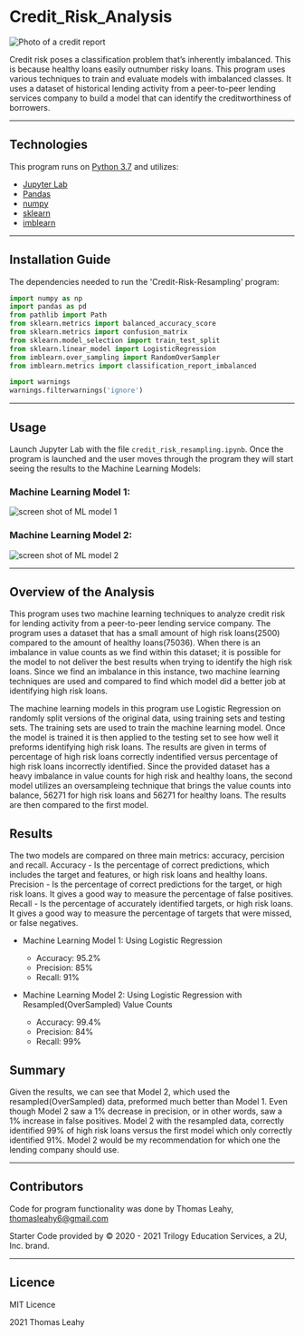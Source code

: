 # Credit_Risk_Analysis
![Photo of a credit report](https://user-images.githubusercontent.com/89755088/146702570-e503075f-e922-48f2-91e5-c1d8160a9495.png)

Credit risk poses a classification problem that’s inherently imbalanced. This is because healthy loans easily outnumber risky loans. This program uses various techniques to train and evaluate models with imbalanced classes. It uses a dataset of historical lending activity from a peer-to-peer lending services company to build a model that can identify the creditworthiness of borrowers.

---

## Technologies

This program runs on [Python 3.7](https://www.python.org/) and utilizes:
* [Jupyter Lab](https://jupyter.org/install)
* [Pandas](https://pandas.pydata.org/)
* [numpy](https://numpy.org/)
* [sklearn](https://scikit-learn.org/stable/)
* [imblearn](https://imbalanced-learn.org/stable/)

---
## Installation Guide

The dependencies needed to run the 'Credit-Risk-Resampling' program:

```python
import numpy as np
import pandas as pd
from pathlib import Path
from sklearn.metrics import balanced_accuracy_score
from sklearn.metrics import confusion_matrix
from sklearn.model_selection import train_test_split
from sklearn.linear_model import LogisticRegression
from imblearn.over_sampling import RandomOverSampler
from imblearn.metrics import classification_report_imbalanced

import warnings
warnings.filterwarnings('ignore')
```

---
## Usage

Launch Jupyter Lab with the file `credit_risk_resampling.ipynb`. Once the program is launched and the user moves through the program they will start seeing the results to the Machine Learning Models:
### Machine Learning Model 1:
![screen shot of ML model 1](https://user-images.githubusercontent.com/89755088/146666398-5af24c4c-6cd0-4d85-9b5d-ac97abfcf6e2.png)
### Machine Learning Model 2:
![screen shot of ML model 2](https://user-images.githubusercontent.com/89755088/146666415-90ee098f-73ab-4c78-9c95-091c75b12f9c.png)

---

## Overview of the Analysis

This program uses two machine learning techniques to analyze credit risk for lending activity from a peer-to-peer lending service company. The program uses a dataset that has a small amount of high risk loans(2500) compared to the amount of healthy loans(75036). When there is an imbalance in value counts as we find within this dataset; it is possible for the model to not deliver the best results when trying to identify the high risk loans. Since we find an imbalance in this instance, two machine learning techniques are used and compared to find which model did a better job at identifying high risk loans.

The machine learning models in this program use Logistic Regression on randomly split versions of the original data, using training sets and testing sets. The training sets are used to train the machine learning model. Once the model is trained it is then applied to the testing set to see how well it preforms identifying high risk loans. The results are given in terms of percentage of high risk loans correctly indentified versus percentage of high risk loans incorrectly identified. Since the provided dataset has a heavy imbalance in value counts for high risk and healthy loans, the second model utilizes an oversampleing technique that brings the value counts into balance, 56271 for high risk loans and 56271 for healthy loans. The results are then compared to the first model.


## Results

The two models are compared on three main metrics: accuracy, percision and recall. Accuracy - Is the percentage of correct predictions, which includes the target and features, or high risk loans and healthy loans. Precision - Is the percentage of correct predictions for the target, or high risk loans. It gives a good way to measure the percentage of false positives. Recall - Is the percentage of accurately identified targets, or high risk loans. It gives a good way to measure the percentage of targets that were missed, or false negatives.

* Machine Learning Model 1: Using Logistic Regression
    * Accuracy: 95.2%
    * Precision: 85%
    * Recall: 91%
    
* Machine Learning Model 2: Using Logistic Regression with Resampled(OverSampled) Value Counts
    * Accuracy: 99.4%
    * Precision: 84%
    * Recall: 99%
    
## Summary

Given the results, we can see that Model 2, which used the resampled(OverSampled) data, preformed much better than Model 1. Even though Model 2 saw a 1% decrease in precision, or in other words, saw a 1% increase in false positives. Model 2 with the resampled data, correctly identified 99% of high risk loans versus the first model which only correctly identified 91%. Model 2 would be my recommendation for which one the lending company should use.

---
## Contributors

Code for program functionality was done by Thomas Leahy, thomasleahy6@gmail.com

Starter Code provided by © 2020 - 2021 Trilogy Education Services, a 2U, Inc. brand.

---
## Licence
MIT Licence

2021 Thomas Leahy
